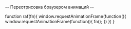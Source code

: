 -- Переотрисовка браузером анимаций --

function raf(fn){
	window.requestAnimationFrame(function(){
		window.requestAnimationFrame(function(){
			fn();
		})
	})
}
